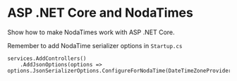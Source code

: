 # ASP .NET Core and NodaTimes

Show how to make NodaTimes work with ASP .NET Core. 

Remember to add NodaTime serializer options in `Startup.cs`
```
services.AddControllers()
    .AddJsonOptions(options => options.JsonSerializerOptions.ConfigureForNodaTime(DateTimeZoneProviders.Bcl));
```